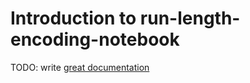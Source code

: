 # Introduction to run-length-encoding-notebook

TODO: write [great documentation](http://jacobian.org/writing/what-to-write/)
